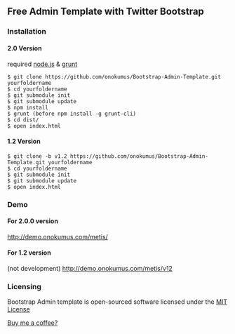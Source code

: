 Free Admin Template with Twitter Bootstrap
------------------------------------------

### Installation

#### 2.0 Version
required [node.js](http://nodejs.org/) & [grunt](http://gruntjs.com/getting-started)

    $ git clone https://github.com/onokumus/Bootstrap-Admin-Template.git yourfoldername
    $ cd yourfoldername
    $ git submodule init
    $ git submodule update
    $ npm install
    $ grunt (before npm install -g grunt-cli)
    $ cd dist/
    $ open index.html
    
#### 1.2 Version
    $ git clone -b v1.2 https://github.com/onokumus/Bootstrap-Admin-Template.git yourfoldername
    $ cd yourfoldername
    $ git submodule init
    $ git submodule update
    $ open index.html

### Demo

#### For 2.0.0 version
http://demo.onokumus.com/metis/

#### For 1.2 version 
(not development)
http://demo.onokumus.com/metis/v12


### Licensing

Bootstrap Admin template is open-sourced software licensed under the [MIT License](http://opensource.org/licenses/MIT)

[Buy me a coffee?](https://wrapbootstrap.com/theme/nuro-theme-WB0628X10)